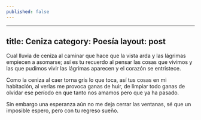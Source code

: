 ```yaml
---
published: false
---
```


---
title: Ceniza
category: Poesía
layout: post
---

Cual lluvia de ceniza al caminar
que hace que la vista arda
y las lágrimas empiecen a asomarse;
así es tu recuerdo al pensar
las cosas que vivimos y las que pudimos vivir
las lágrimas aparecen
y el corazón se entristece.


Como la ceniza al caer
torna gris lo que toca,
así tus cosas en mi habitación,
al verlas me provoca
ganas de huir, de limpiar todo
ganas de olvidar ese período
en que tanto nos amamos
pero que ya ha pasado.

Sin embargo una esperanza
aún no me deja cerrar las ventanas,
sé que un imposible espero,
pero con tu regreso sueño.
